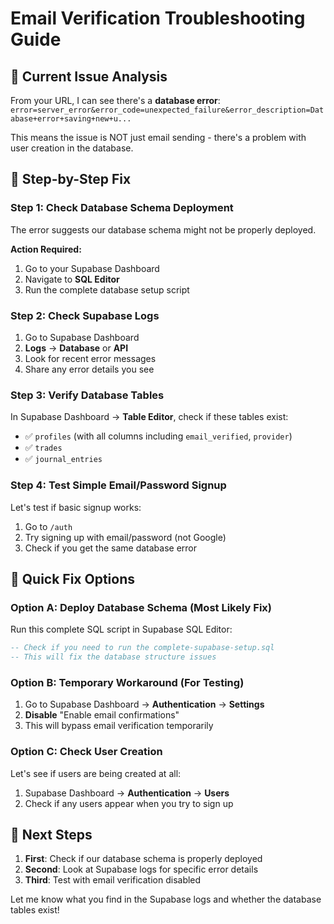 # Email Verification Troubleshooting Guide

## 🚨 Current Issue Analysis

From your URL, I can see there's a **database error**: 
`error=server_error&error_code=unexpected_failure&error_description=Database+error+saving+new+u...`

This means the issue is NOT just email sending - there's a problem with user creation in the database.

## 🔧 Step-by-Step Fix

### Step 1: Check Database Schema Deployment
The error suggests our database schema might not be properly deployed.

**Action Required:**
1. Go to your Supabase Dashboard
2. Navigate to **SQL Editor**
3. Run the complete database setup script

### Step 2: Check Supabase Logs
1. Go to Supabase Dashboard
2. **Logs** → **Database** or **API**
3. Look for recent error messages
4. Share any error details you see

### Step 3: Verify Database Tables
In Supabase Dashboard → **Table Editor**, check if these tables exist:
- ✅ `profiles` (with all columns including `email_verified`, `provider`)
- ✅ `trades`
- ✅ `journal_entries`

### Step 4: Test Simple Email/Password Signup
Let's test if basic signup works:
1. Go to `/auth`
2. Try signing up with email/password (not Google)
3. Check if you get the same database error

## 🚀 Quick Fix Options

### Option A: Deploy Database Schema (Most Likely Fix)
Run this complete SQL script in Supabase SQL Editor:

```sql
-- Check if you need to run the complete-supabase-setup.sql
-- This will fix the database structure issues
```

### Option B: Temporary Workaround (For Testing)
1. Go to Supabase Dashboard → **Authentication** → **Settings**
2. **Disable** "Enable email confirmations"
3. This will bypass email verification temporarily

### Option C: Check User Creation
Let's see if users are being created at all:
1. Supabase Dashboard → **Authentication** → **Users**
2. Check if any users appear when you try to sign up

## 🎯 Next Steps

1. **First**: Check if our database schema is properly deployed
2. **Second**: Look at Supabase logs for specific error details
3. **Third**: Test with email verification disabled

Let me know what you find in the Supabase logs and whether the database tables exist!
